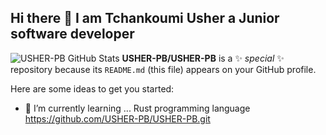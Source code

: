 ## Hi there 👋 I am Tchankoumi Usher a Junior software developer 


![USHER-PB GitHub Stats](https://github-readme-stats.vercel.app/api?username=USHER-PB&show_icons=true&theme=dark)
**USHER-PB/USHER-PB** is a ✨ _special_ ✨ repository because its `README.md` (this file) appears on your GitHub profile.

Here are some ideas to get you started:

- 🌱 I’m currently learning ...
  Rust programming language
https://github.com/USHER-PB/USHER-PB.git

